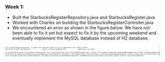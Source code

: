 ### Week 1:
- Built the StarbucksRegisterRepository.java and StarbucksRegister.java
- Worked with Charles on building the StarbucksRegisterController.java
- We encountered an error as shown in the figure below. We have not been able to fix it yet but expect to fix it by the upcoming weekend and eventually implement the MySQL database instead of H2 database.

![](images/Bhavana_Error_SS1.PNG)
